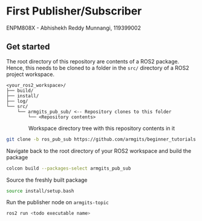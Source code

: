 # First Publisher/Subscriber

ENPM808X - Abhishekh Reddy Munnangi, 119399002

## Get started

The root directory of this repository are contents of a ROS2 package. Hence,
this needs to be cloned to a folder in the `src/` directory of a ROS2 project
workspace.

```console
<your_ros2_workspace>/
├── build/
├── install/
├── log/
└── src/
    └── armgits_pub_sub/ <-- Repository clones to this folder
        └── <Repository contents>
```

<p align="center">Workspace directory tree with this repository contents in it</p>

```bash
git clone -b ros_pub_sub https://github.com/armgits/beginner_tutorials.git armgits_pub_sub
```

Navigate back to the root directory of your ROS2 workspace and build the package

```bash
colcon build --packages-select armgits_pub_sub
```

Source the freshly built package

```bash
source install/setup.bash
```

Run the publisher node on `armgits-topic`

```bash
ros2 run <todo executable name>
```
